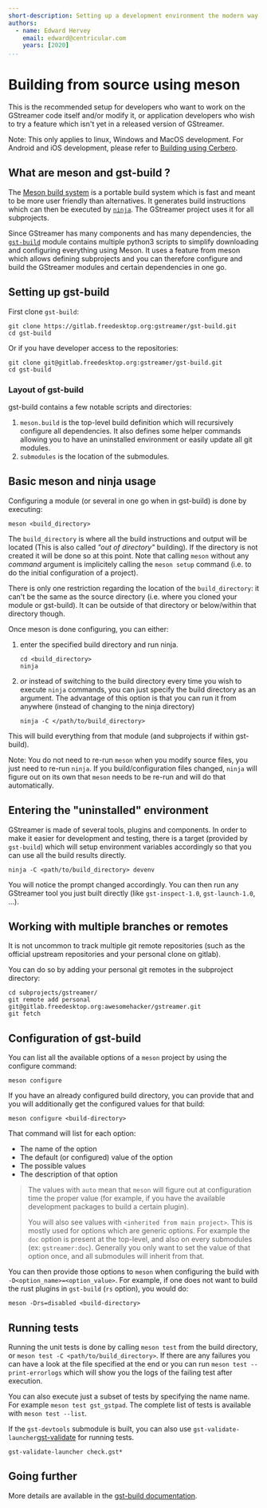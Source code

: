 ```yaml
---
short-description: Setting up a development environment the modern way
authors:
  - name: Edward Hervey
    email: edward@centricular.com
    years: [2020]
...
```



# Building from source using meson

This is the recommended setup for developers who want to work on the GStreamer
code itself and/or modify it, or application developers who wish to try a
feature which isn't yet in a released version of GStreamer.

Note: This only applies to linux, Windows and MacOS development. For Android and
iOS development, please refer to [Building using
Cerbero](installing/building-from-source-using-cerbero.md).


## What are meson and gst-build ?

The [Meson build system][meson] is a portable build system which is fast and
meant to be more user friendly than alternatives. It generates build
instructions which can then be executed by [`ninja`][ninja]. The GStreamer
project uses it for all subprojects.

Since GStreamer has many components and has many dependencies, the
[`gst-build`][gst-build] module contains multiple python3 scripts to simplify
downloading and configuring everything using Meson. It uses a feature from meson
which allows defining subprojects and you can therefore configure and build the
GStreamer modules and certain dependencies in one go.


## Setting up gst-build

First clone `gst-build`:

``` shell
git clone https://gitlab.freedesktop.org:gstreamer/gst-build.git
cd gst-build
```

Or if you have developer access to the repositories:
``` shell
git clone git@gitlab.freedesktop.org:gstreamer/gst-build.git
cd gst-build
```

### Layout of gst-build

gst-build contains a few notable scripts and directories:
1. `meson.build` is the top-level build definition which will recursively
   configure all dependencies. It also defines some helper commands allowing you
   to have an uninstalled environment or easily update all git modules.
2. `submodules` is the location of the submodules.


## Basic meson and ninja usage

Configuring a module (or several in one go when in gst-build) is done by
executing:

``` shell
meson <build_directory>
```

The `build_directory` is where all the build instructions and output will be
located (This is also called *"out of directory"* building). If the directory is
not created it will be done so at this point. Note that calling `meson` without
any *command* argument is implicitely calling the `meson setup` command (i.e. to
do the initial configuration of a project).

There is only one restriction regarding the location of the `build_directory`:
it can't be the same as the source directory (i.e. where you cloned your module
or gst-build). It can be outside of that directory or below/within that
directory though.

Once meson is done configuring, you can either:

1. enter the specified build directory and run ninja.

   ``` shell
   cd <build_directory>
   ninja
   ``` 
2. *or* instead of switching to the build directory every time you wish to
   execute `ninja` commands, you can just specify the build directory as an
   argument. The advantage of this option is that you can run it from anywhere
   (instead of changing to the ninja directory)
   
   ``` shell
   ninja -C </path/to/build_directory>
   ```

This will build everything from that module (and subprojects if within
gst-build).

Note: You do not need to re-run `meson` when you modify source files, you just
need to re-run `ninja`. If you build/configuration files changed, `ninja` will
figure out on its own that `meson` needs to be re-run and will do that
automatically.


## Entering the "uninstalled" environment

GStreamer is made of several tools, plugins and components. In order to make it
easier for development and testing, there is a target (provided by `gst-build`)
which will setup environment variables accordingly so that you can use all the
build results directly.

``` shell
ninja -C <path/to/build_directory> devenv
```

You will notice the prompt changed accordingly. You can then run any GStreamer
tool you just built directly (like `gst-inspect-1.0`, `gst-launch-1.0`, ...).


## Working with multiple branches or remotes

It is not uncommon to track multiple git remote repositories (such as the
official upstream repositories and your personal clone on gitlab).

You can do so by adding your personal git remotes in the subproject directory:

``` shell
cd subprojects/gstreamer/
git remote add personal git@gitlab.freedesktop.org:awesomehacker/gstreamer.git
git fetch
```

## Configuration of gst-build

You can list all the available options of a `meson` project by using the
configure command:

``` shell
meson configure
```

If you have an already configured build directory, you can provide that and you
will additionally get the configured values for that build:

``` shell
meson configure <build-directory>
```

That command will list for each option:
* The name of the option
* The default (or configured) value of the option
* The possible values
* The description of that option

> The values with `auto` mean that `meson` will figure out at configuration time
> the proper value (for example, if you have the available development packages
> to build a certain plugin).
>
> You will also see values with `<inherited from main project>`. This is mostly
> used for options which are generic options. For example the `doc` option is
> present at the top-level, and also on every submodules (ex:
> `gstreamer:doc`). Generally you only want to set the value of that option
> once, and all submodules will inherit from that.

You can then provide those options to `meson` when configuring the build with
`-D<option_name>=<option_value>`. For example, if one does not want to build the
rust plugins in `gst-build` (`rs` option), you would do:

``` shell
meson -Drs=disabled <build-directory>
```

## Running tests

Running the unit tests is done by calling `meson test` from the build directory,
or `meson test -C <path/to/build_directory>`. If there are any failures you can
have a look at the file specified at the end or you can run `meson test
--print-errorlogs` which will show you the logs of the failing test after
execution.

You can also execute just a subset of tests by specifying the name name. For
example `meson test gst_gstpad`. The complete list of tests is available with
`meson test --list`.

If the `gst-devtools` submodule is built, you can also use
`gst-validate-launcher`[gst-validate] for running tests.

``` shell
gst-validate-launcher check.gst*
```

## Going further

More details are available in the [gst-build
documentation](https://gitlab.freedesktop.org/gstreamer/gst-build/blob/master/README.md).

  [meson]: https://mesonbuild.com/
  [ninja]: https://ninja-build.org/
  [gst-build]: https://gitlab.freedesktop.org/gstreamer/gst-build/
  [gst-validate]: https://gstreamer.freedesktop.org/documentation/gst-devtools/
